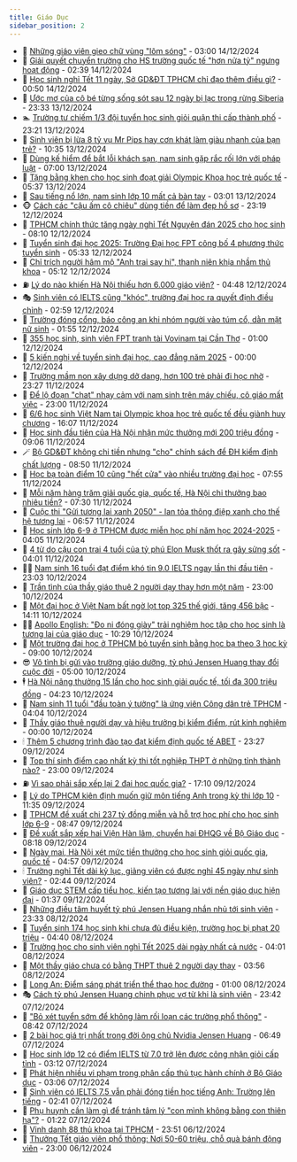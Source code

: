 ```yaml
---
title: Giáo Dục
sidebar_position: 2
---
```


<!-- dantri-giao-duc:START -->
- 🤡 [Những giáo viên gieo chữ vùng &quot;lõm sóng&quot;](https://dantri.com.vn/giao-duc/nhung-giao-vien-gieo-chu-vung-lom-song-20241213233329945.htm) - 03:00 14/12/2024
- 🗽 [Giải quyết chuyển trường cho HS trường quốc tế &quot;hơn nửa tỷ&quot; ngưng hoạt động](https://dantri.com.vn/giao-duc/giai-quyet-chuyen-truong-cho-hs-truong-quoc-te-hon-nua-ty-ngung-hoat-dong-20241214092718700.htm) - 02:39 14/12/2024
- 🚦 [Học sinh nghỉ Tết 11 ngày, Sở GD&amp;ĐT TPHCM chỉ đạo thêm điều gì?](https://dantri.com.vn/giao-duc/hoc-sinh-nghi-tet-11-ngay-so-gddt-tphcm-chi-dao-them-dieu-gi-20241214074703594.htm) - 00:50 14/12/2024
- 🌋 [Ước mơ của cô bé từng sống sót sau 12 ngày bị lạc trong rừng Siberia](https://dantri.com.vn/giao-duc/uoc-mo-cua-co-be-tung-song-sot-sau-12-ngay-bi-lac-trong-rung-siberia-20241214005801533.htm) - 23:33 13/12/2024
- 🏊 [Trường tư chiếm 1/3 đội tuyển học sinh giỏi quận thi cấp thành phố](https://dantri.com.vn/giao-duc/truong-tu-chiem-13-doi-tuyen-hoc-sinh-gioi-quan-thi-cap-thanh-pho-20241213174839727.htm) - 23:21 13/12/2024
- 🎃 [Sinh viên bị lừa 8 tỷ vụ Mr Pips hay cơn khát làm giàu nhanh của bạn trẻ?](https://dantri.com.vn/giao-duc/sinh-vien-bi-lua-8-ty-vu-mr-pips-hay-con-khat-lam-giau-nhanh-cua-ban-tre-20241213162424454.htm) - 10:35 13/12/2024
- 💄 [Dùng kế hiểm để bắt lỗi khách sạn, nam sinh gặp rắc rối lớn với pháp luật](https://dantri.com.vn/giao-duc/dung-ke-hiem-de-bat-loi-khach-san-nam-sinh-gap-rac-roi-lon-voi-phap-luat-20241211120631702.htm) - 07:00 13/12/2024
- 🦅 [Tặng bằng khen cho học sinh đoạt giải Olympic Khoa học trẻ quốc tế](https://dantri.com.vn/giao-duc/tang-bang-khen-cho-hoc-sinh-doat-giai-olympic-khoa-hoc-tre-quoc-te-20241213123144334.htm) - 05:37 13/12/2024
- 🚦 [Sau tiếng nổ lớn, nam sinh lớp 10 mất cả bàn tay](https://dantri.com.vn/giao-duc/sau-tieng-no-lon-nam-sinh-lop-10-mat-ca-ban-tay-20241213091244541.htm) - 03:01 13/12/2024
- 🐵 [Cách các &quot;cậu ấm cô chiêu&quot; dùng tiền để làm đẹp hồ sơ](https://dantri.com.vn/giao-duc/cach-cac-cau-am-co-chieu-dung-tien-de-lam-dep-ho-so-20241212202553036.htm) - 23:19 12/12/2024
- 🐘 [TPHCM chính thức tăng ngày nghỉ Tết Nguyên đán 2025 cho học sinh](https://dantri.com.vn/giao-duc/tphcm-chinh-thuc-tang-ngay-nghi-tet-nguyen-dan-2025-cho-hoc-sinh-20241212150820438.htm) - 08:10 12/12/2024
- 🦏 [Tuyển sinh đại học 2025: Trường Đại học FPT công bố 4 phương thức tuyển sinh](https://dantri.com.vn/giao-duc/tuyen-sinh-dai-hoc-2025-truong-dai-hoc-fpt-cong-bo-4-phuong-thuc-tuyen-sinh-20241212122748416.htm) - 05:33 12/12/2024
- 💼 [Chỉ trích người hâm mộ &quot;Anh trai say hi&quot;, thanh niên khịa nhầm thủ khoa](https://dantri.com.vn/giao-duc/chi-trich-nguoi-ham-mo-anh-trai-say-hi-thanh-nien-khia-nham-thu-khoa-20241212104720896.htm) - 05:12 12/12/2024
- ⛽️ [Lý do nào khiến Hà Nội thiếu hơn 6.000 giáo viên?](https://dantri.com.vn/giao-duc/ly-do-nao-khien-ha-noi-thieu-hon-6000-giao-vien-20241212111505092.htm) - 04:48 12/12/2024
- 🎭 [Sinh viên có IELTS cũng &quot;khóc&quot;, trường đại học ra quyết định điều chỉnh](https://dantri.com.vn/giao-duc/sinh-vien-co-ielts-cung-khoc-truong-dai-hoc-ra-quyet-dinh-dieu-chinh-20241212094403879.htm) - 02:59 12/12/2024
- 🎃 [Trường đóng cổng, báo công an khi nhóm người vào túm cổ, dằn mặt nữ sinh](https://dantri.com.vn/giao-duc/truong-dong-cong-bao-cong-an-khi-nhom-nguoi-vao-tum-co-dan-mat-nu-sinh-20241212001742989.htm) - 01:55 12/12/2024
- 🚀 [355 học sinh, sinh viên FPT tranh tài Vovinam tại Cần Thơ](https://dantri.com.vn/giao-duc/355-hoc-sinh-sinh-vien-fpt-tranh-tai-vovinam-tai-can-tho-20241211215050546.htm) - 01:00 12/12/2024
- 👀 [5 kiến nghị về tuyển sinh đại học, cao đẳng năm 2025](https://dantri.com.vn/giao-duc/5-kien-nghi-ve-tuyen-sinh-dai-hoc-cao-dang-nam-2025-20241211223809632.htm) - 00:00 12/12/2024
- 🌝 [Trường mầm non xây dựng dở dang, hơn 100 trẻ phải đi học nhờ](https://dantri.com.vn/giao-duc/truong-mam-non-xay-dung-do-dang-hon-100-tre-phai-di-hoc-nho-20241211091010886.htm) - 23:27 11/12/2024
- 🤗 [Để lộ đoạn &quot;chat&quot; nhạy cảm với nam sinh trên máy chiếu, cô giáo mất việc](https://dantri.com.vn/giao-duc/de-lo-doan-chat-nhay-cam-voi-nam-sinh-tren-may-chieu-co-giao-mat-viec-20241211153310277.htm) - 23:00 11/12/2024
- 🦄 [6/6 học sinh Việt Nam tại Olympic khoa học trẻ quốc tế đều giành huy chương](https://dantri.com.vn/giao-duc/66-hoc-sinh-viet-nam-tai-olympic-khoa-hoc-tre-quoc-te-deu-gianh-huy-chuong-20241211230449154.htm) - 16:07 11/12/2024
- 🦍 [Học sinh đầu tiên của Hà Nội nhận mức thưởng mới 200 triệu đồng](https://dantri.com.vn/giao-duc/hoc-sinh-dau-tien-cua-ha-noi-nhan-muc-thuong-moi-200-trieu-dong-20241211160243592.htm) - 09:06 11/12/2024
- 🪄 [Bộ GD&amp;ĐT không chi tiền nhưng &quot;cho&quot; chính sách để ĐH kiểm định chất lượng](https://dantri.com.vn/giao-duc/bo-gddt-khong-chi-tien-nhung-cho-chinh-sach-de-dh-kiem-dinh-chat-luong-20241211153816700.htm) - 08:50 11/12/2024
- 🦆 [Học bạ toàn điểm 10 cũng &quot;hết cửa&quot; vào nhiều trường đại học](https://dantri.com.vn/giao-duc/hoc-ba-toan-diem-10-cung-het-cua-vao-nhieu-truong-dai-hoc-20241211140846452.htm) - 07:55 11/12/2024
- 🚀 [Mỗi năm hàng trăm giải quốc gia, quốc tế, Hà Nội chi thưởng bao nhiêu tiền?](https://dantri.com.vn/giao-duc/moi-nam-hang-tram-giai-quoc-gia-quoc-te-ha-noi-chi-thuong-bao-nhieu-tien-20241211124605326.htm) - 07:30 11/12/2024
- 🦒 [Cuộc thi &quot;Gửi tương lai xanh 2050&quot; - lan tỏa thông điệp xanh cho thế hệ tương lai](https://dantri.com.vn/giao-duc/cuoc-thi-gui-tuong-lai-xanh-2050-lan-toa-thong-diep-xanh-cho-the-he-tuong-lai-20241211120820288.htm) - 06:57 11/12/2024
- 🤡 [Học sinh lớp 6-9 ở TPHCM được miễn học phí năm học 2024-2025](https://dantri.com.vn/giao-duc/hoc-sinh-lop-6-9-o-tphcm-duoc-mien-hoc-phi-nam-hoc-2024-2025-20241211105749078.htm) - 04:05 11/12/2024
- 🤔 [4 từ do cậu con trai 4 tuổi của tỷ phú Elon Musk thốt ra gây sửng sốt](https://dantri.com.vn/giao-duc/4-tu-do-cau-con-trai-4-tuoi-cua-ty-phu-elon-musk-thot-ra-gay-sung-sot-20241210232621424.htm) - 04:01 11/12/2024
- 🧑‍💻 [Nam sinh 16 tuổi đạt điểm khó tin 9.0 IELTS ngay lần thi đầu tiên](https://dantri.com.vn/giao-duc/nam-sinh-16-tuoi-dat-diem-kho-tin-90-ielts-ngay-lan-thi-dau-tien-20241211003018394.htm) - 23:03 10/12/2024
- 🤡 [Trần tình của thầy giáo thuê 2 người dạy thay hơn một năm](https://dantri.com.vn/giao-duc/tran-tinh-cua-thay-giao-thue-2-nguoi-day-thay-hon-mot-nam-20241210190028182.htm) - 23:00 10/12/2024
- 🧠 [Một đại học ở Việt Nam bất ngờ lọt top 325 thế giới, tăng 456 bậc](https://dantri.com.vn/giao-duc/mot-dai-hoc-o-viet-nam-bat-ngo-lot-top-325-the-gioi-tang-456-bac-20241210205348681.htm) - 14:11 10/12/2024
- 🧑‍💻 [Apollo English: &quot;Đo ni đóng giày&quot; trải nghiệm học tập cho học sinh là tương lai của giáo dục](https://dantri.com.vn/giao-duc/apollo-english-do-ni-dong-giay-trai-nghiem-hoc-tap-cho-hoc-sinh-la-tuong-lai-cua-giao-duc-20241210172153780.htm) - 10:29 10/12/2024
- 🧠 [Một trường đại học ở TPHCM bỏ tuyển sinh bằng học bạ theo 3 học kỳ](https://dantri.com.vn/giao-duc/mot-truong-dai-hoc-o-tphcm-bo-tuyen-sinh-bang-hoc-ba-theo-3-hoc-ky-20241210155256619.htm) - 09:00 10/12/2024
- 😎 [Vô tình bị gửi vào trường giáo dưỡng, tỷ phú Jensen Huang thay đổi cuộc đời](https://dantri.com.vn/giao-duc/vo-tinh-bi-gui-vao-truong-giao-duong-ty-phu-jensen-huang-thay-doi-cuoc-doi-20241209161949512.htm) - 05:00 10/12/2024
- 🕴 [Hà Nội nâng thưởng 15 lần cho học sinh giải quốc tế, tối đa 300 triệu đồng](https://dantri.com.vn/giao-duc/ha-noi-nang-thuong-15-lan-cho-hoc-sinh-giai-quoc-te-toi-da-300-trieu-dong-20241210112005804.htm) - 04:23 10/12/2024
- 🧠 [Nam sinh 11 tuổi &quot;đầu toàn ý tưởng&quot; là ứng viên Công dân trẻ TPHCM](https://dantri.com.vn/giao-duc/nam-sinh-11-tuoi-dau-toan-y-tuong-la-ung-vien-cong-dan-tre-tphcm-20241210101921959.htm) - 04:04 10/12/2024
- 🚀 [Thầy giáo thuê người dạy và hiệu trưởng bị kiểm điểm, rút kinh nghiệm](https://dantri.com.vn/giao-duc/thay-giao-thue-nguoi-day-va-hieu-truong-bi-kiem-diem-rut-kinh-nghiem-20241208144154356.htm) - 00:00 10/12/2024
- 🕯 [Thêm 5 chương trình đào tạo đạt kiểm định quốc tế ABET](https://dantri.com.vn/giao-duc/them-5-chuong-trinh-dao-tao-dat-kiem-dinh-quoc-te-abet-20241209174151645.htm) - 23:27 09/12/2024
- 🧰 [Top thí sinh điểm cao nhất kỳ thi tốt nghiệp THPT ở những tỉnh thành nào?](https://dantri.com.vn/giao-duc/top-thi-sinh-diem-cao-nhat-ky-thi-tot-nghiep-thpt-o-nhung-tinh-thanh-nao-20241209103108506.htm) - 23:00 09/12/2024
- ⛽️ [Vì sao phải sắp xếp lại 2 đại học quốc gia?](https://dantri.com.vn/giao-duc/vi-sao-phai-sap-xep-lai-2-dai-hoc-quoc-gia-20241209205716445.htm) - 17:10 09/12/2024
- 🤖 [Lý do TPHCM kiên định muốn giữ môn tiếng Anh trong kỳ thi lớp 10](https://dantri.com.vn/giao-duc/ly-do-tphcm-kien-dinh-muon-giu-mon-tieng-anh-trong-ky-thi-lop-10-20241209175859037.htm) - 11:35 09/12/2024
- 🦍 [TPHCM đề xuất chi 237 tỷ đồng miễn và hỗ trợ học phí cho học sinh lớp 6-9](https://dantri.com.vn/giao-duc/tphcm-de-xuat-chi-237-ty-dong-mien-va-ho-tro-hoc-phi-cho-hoc-sinh-lop-6-9-20241209154129169.htm) - 08:47 09/12/2024
- 🐘 [Đề xuất sắp xếp hai Viện Hàn lâm, chuyển hai ĐHQG về Bộ Giáo dục](https://dantri.com.vn/giao-duc/de-xuat-sap-xep-hai-vien-han-lam-chuyen-hai-dhqg-ve-bo-giao-duc-20241209150144957.htm) - 08:18 09/12/2024
- 🌊 [Ngày mai, Hà Nội xét mức tiền thưởng cho học sinh giỏi quốc gia, quốc tế](https://dantri.com.vn/giao-duc/ngay-mai-ha-noi-xet-muc-tien-thuong-cho-hoc-sinh-gioi-quoc-gia-quoc-te-20241209111048405.htm) - 04:57 09/12/2024
- 🕯 [Trường nghỉ Tết dài kỷ lục, giảng viên có được nghỉ 45 ngày như sinh viên?](https://dantri.com.vn/giao-duc/truong-nghi-tet-dai-ky-luc-giang-vien-co-duoc-nghi-45-ngay-nhu-sinh-vien-20241209092832064.htm) - 02:44 09/12/2024
- 🐎 [Giáo dục STEM cấp tiểu học, kiến tạo tương lai với nền giáo dục hiện đại](https://dantri.com.vn/giao-duc/giao-duc-stem-cap-tieu-hoc-kien-tao-tuong-lai-voi-nen-giao-duc-hien-dai-20241208212442688.htm) - 01:37 09/12/2024
- 🐻 [Những điều tâm huyết tỷ phú Jensen Huang nhắn nhủ tới sinh viên](https://dantri.com.vn/giao-duc/nhung-dieu-tam-huyet-ty-phu-jensen-huang-nhan-nhu-toi-sinh-vien-20241208230249065.htm) - 23:33 08/12/2024
- 🐎 [Tuyển sinh 174 học sinh khi chưa đủ điều kiện, trường học bị phạt 20 triệu](https://dantri.com.vn/giao-duc/tuyen-sinh-174-hoc-sinh-khi-chua-du-dieu-kien-truong-hoc-bi-phat-20-trieu-20241208112026780.htm) - 04:40 08/12/2024
- 🫣 [Trường học cho sinh viên nghỉ Tết 2025 dài ngày nhất cả nước](https://dantri.com.vn/giao-duc/truong-hoc-cho-sinh-vien-nghi-tet-2025-dai-ngay-nhat-ca-nuoc-20241208100639434.htm) - 04:01 08/12/2024
- 🤭 [Một thầy giáo chưa có bằng THPT thuê 2 người dạy thay](https://dantri.com.vn/giao-duc/mot-thay-giao-chua-co-bang-thpt-thue-2-nguoi-day-thay-20241208090016236.htm) - 03:56 08/12/2024
- 🥳 [Long An: Điểm sáng phát triển thể thao học đường](https://dantri.com.vn/giao-duc/long-an-diem-sang-phat-trien-the-thao-hoc-duong-20241207181040047.htm) - 01:00 08/12/2024
- 🎭 [Cách tỷ phú Jensen Huang chinh phục vợ từ khi là sinh viên](https://dantri.com.vn/giao-duc/cach-ty-phu-jensen-huang-chinh-phuc-vo-tu-khi-la-sinh-vien-20241207212059779.htm) - 23:42 07/12/2024
- 🥸 [&quot;Bỏ xét tuyển sớm để không làm rối loạn các trường phổ thông&quot;](https://dantri.com.vn/giao-duc/bo-xet-tuyen-som-de-khong-lam-roi-loan-cac-truong-pho-thong-20241207152517663.htm) - 08:42 07/12/2024
- 🦣 [2 bài học giá trị nhất trong đời ông chủ Nvidia Jensen Huang](https://dantri.com.vn/giao-duc/2-bai-hoc-gia-tri-nhat-trong-doi-ong-chu-nvidia-jensen-huang-20241207125138930.htm) - 06:49 07/12/2024
- 🤔 [Học sinh lớp 12 có điểm IELTS từ 7.0 trở lên được công nhận giỏi cấp tỉnh](https://dantri.com.vn/giao-duc/hoc-sinh-lop-12-co-diem-ielts-tu-70-tro-len-duoc-cong-nhan-gioi-cap-tinh-20241207092754037.htm) - 03:12 07/12/2024
- 🦣 [Phát hiện nhiều vi phạm trong phân cấp thủ tục hành chính ở Bộ Giáo dục](https://dantri.com.vn/xa-hoi/phat-hien-nhieu-vi-pham-trong-phan-cap-thu-tuc-hanh-chinh-o-bo-giao-duc-20241207094405023.htm) - 03:06 07/12/2024
- 🐲 [Sinh viên có IELTS 7.5 vẫn phải đóng tiền học tiếng Anh: Trường lên tiếng](https://dantri.com.vn/giao-duc/sinh-vien-co-ielts-75-van-phai-dong-tien-hoc-tieng-anh-truong-len-tieng-20241207091907274.htm) - 02:41 07/12/2024
- 🔭 [Phụ huynh cần làm gì để tránh tâm lý &quot;con mình không bằng con thiên hạ&quot;?](https://dantri.com.vn/giao-duc/phu-huynh-can-lam-gi-de-tranh-tam-ly-con-minh-khong-bang-con-thien-ha-20241207003704718.htm) - 01:22 07/12/2024
- 🥷 [Vinh danh 88 thủ khoa tại TPHCM](https://dantri.com.vn/giao-duc/vinh-danh-88-thu-khoa-tai-tphcm-20241207065059279.htm) - 23:51 06/12/2024
- 🎊 [Thưởng Tết giáo viên phổ thông: Nơi 50-60 triệu, chỗ quà bánh động viên](https://dantri.com.vn/giao-duc/thuong-tet-giao-vien-pho-thong-noi-50-60-trieu-cho-qua-banh-dong-vien-20241206182354292.htm) - 23:00 06/12/2024<!-- dantri-giao-duc:END -->
